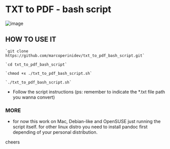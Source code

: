 # TXT to PDF - bash script

![image](https://github.com/marcoperinidev/txt_to_pdf_bash_script/assets/107396314/557123b7-61a8-4824-a8fd-5ad2832129e3)


## HOW TO USE IT

    `git clone https://github.com/marcoperinidev/txt_to_pdf_bash_script.git`
    
    `cd txt_to_pdf_bash_script`
    
    `chmod +x ./txt_to_pdf_bash_script.sh`
    
    `./txt_to_pdf_bash_script.sh`


- Follow the script instructions (ps: remember to indicate the *.txt file path you wanna convert)


### MORE

- for now this work on Mac, Debian-like and OpenSUSE just running the script itself.
  for other linux distro you need to install pandoc first depending of your personal distribution.

cheers 
